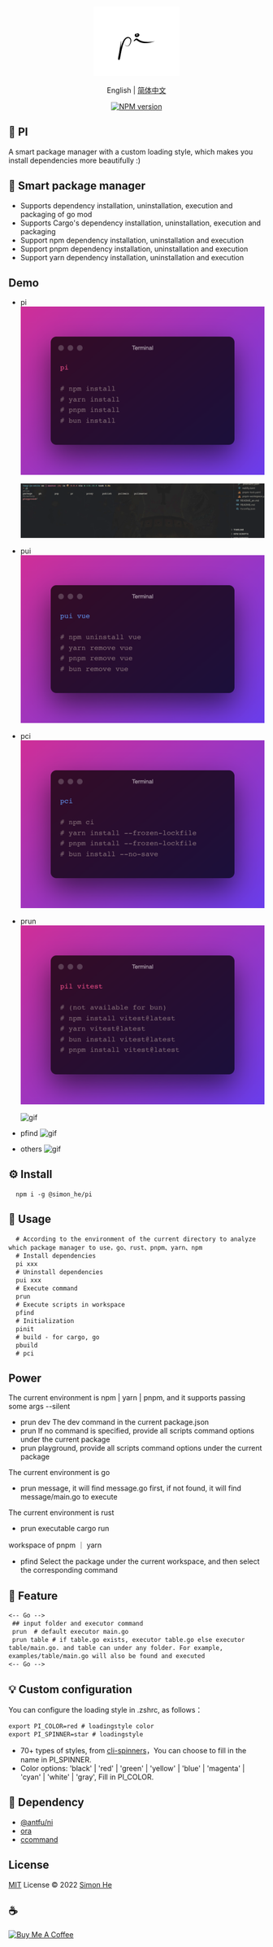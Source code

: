 <span ><p align="center">![kv](/assets/kv.png)</p></span>

<p align="center"> English | <a href="./README_zh.md">简体中文</a></p>
<p align="center"><a href="https://www.npmjs.com/package/@simon_he/pi"><img src="https://img.shields.io/npm/v/@simon_he/pi?color=3fb883&amp;label=" alt="NPM version"></a>

## :lollipop: PI

A smart package manager with a custom loading style, which makes you install dependencies more beautifully :)

## :rocket: Smart package manager

- Supports dependency installation, uninstallation, execution and packaging of go mod
- Supports Cargo's dependency installation, uninstallation, execution and packaging
- Support npm dependency installation, uninstallation and execution
- Support pnpm dependency installation, uninstallation and execution
- Support yarn dependency installation, uninstallation and execution

## Demo

- pi
  ![img](/assets/pi.png)

  ![gif](/assets/pi.gif)

- pui
  ![img](/assets/pui.png)

- pci
  ![img](/assets/pci.png)

- prun
  ![img](/assets/prun.png)

  ![gif](/assets/prun.gif)

- pfind
  ![gif](/assets/pfind.gif)

- others
  ![gif](/assets/others.gif)

## :gear: Install

```
  npm i -g @simon_he/pi
```

## :open_hands: Usage

```
  # According to the environment of the current directory to analyze which package manager to use，go、rust、pnpm、yarn、npm
  # Install dependencies
  pi xxx
  # Uninstall dependencies
  pui xxx
  # Execute command
  prun
  # Execute scripts in workspace
  pfind
  # Initialization
  pinit
  # build - for cargo, go
  pbuild
  # pci

```

## Power

The current environment is npm | yarn | pnpm, and it supports passing some args --silent

- prun dev The dev command in the current package.json
- prun If no command is specified, provide all scripts command options under the current package
- prun playground, provide all scripts command options under the current package

The current environment is go

- prun message, it will find message.go first, if not found, it will find message/main.go to execute

The current environment is rust

- prun executable cargo run

workspace of pnpm ｜ yarn

- pfind Select the package under the current workspace, and then select the corresponding command

## :monocle_face: Feature

```
<-- Go -->
 ## input folder and executor command
 prun  # default executor main.go
 prun table # if table.go exists, executor table.go else executor table/main.go. and table can under any folder. For example, examples/table/main.go will also be found and executed
<-- Go -->
```

## :bulb: Custom configuration

You can configure the loading style in .zshrc, as follows：

```
export PI_COLOR=red # loadingstyle color
export PI_SPINNER=star # loadingstyle
```

- 70+ types of styles, from [cli-spinners](https://jsfiddle.net/sindresorhus/2eLtsbey/embedded/result/)，You can choose to fill in the name in PI_SPINNER.
- Color options: 'black' | 'red' | 'green' | 'yellow' | 'blue' | 'magenta' | 'cyan' | 'white' | 'gray', Fill in PI_COLOR.

## :battery: Dependency

- [@antfu/ni](https://github.com/antfu/ni)
- [ora](https://github.com/sindresorhus/ora)
- [ccommand](https://github.com/Simon-He95/ccommand)

## License

[MIT](./LICENSE) License © 2022 [Simon He](https://github.com/Simon-He95)

## :coffee:

<a href="https://github.com/Simon-He95/sponsor" target="_blank"><img src="https://cdn.buymeacoffee.com/buttons/default-orange.png" alt="Buy Me A Coffee" style="height: 51px !important;width: 217px !important;" ></a>
